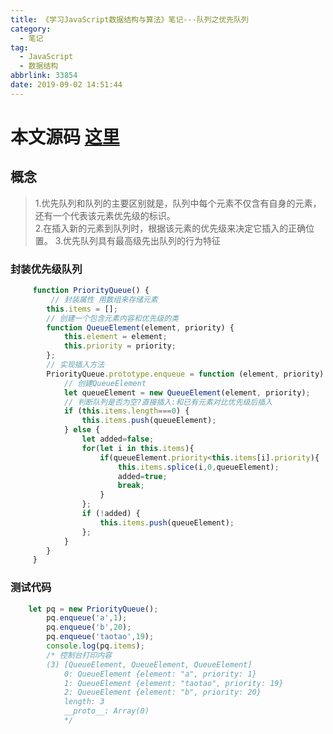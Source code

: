 ```yaml
---
title: 《学习JavaScript数据结构与算法》笔记---队列之优先队列
category:
  - 笔记
tag:
  - JavaScript
  - 数据结构
abbrlink: 33854
date: 2019-09-02 14:51:44
---
```

# 本文源码 [这里](https://github.com/SHUAXINDIARY/demo/blob/master/js%E5%9F%BA%E7%A1%80%E7%9F%A5%E8%AF%86/%E4%BC%98%E5%85%88%E7%BA%A7%E9%98%9F%E5%88%97.html)

## 概念
> 1.优先队列和队列的主要区别就是，队列中每个元素不仅含有自身的元素，还有一个代表该元素优先级的标识。  
> 2.在插入新的元素到队列时，根据该元素的优先级来决定它插入的正确位置。
> 3.优先队列具有最高级先出队列的行为特征


<!-- more -->
### 封装优先级队列

```javascript
     function PriorityQueue() {
         // 封装属性 用数组来存储元素
        this.items = [];
        // 创建一个包含元素内容和优先级的类
        function QueueElement(element, priority) {
            this.element = element;
            this.priority = priority;
        };
        // 实现插入方法
        PriorityQueue.prototype.enqueue = function (element, priority) {
            // 创建QueueElement
            let queueElement = new QueueElement(element, priority);
            // 判断队列是否为空?直接插入:和已有元素对比优先级后插入
            if (this.items.length===0) {
                this.items.push(queueElement);
            } else {
                let added=false;
                for(let i in this.items){
                    if(queueElement.priority<this.items[i].priority){
                        this.items.splice(i,0,queueElement);
                        added=true;
                        break;
                    }
                };
                if (!added) {
                    this.items.push(queueElement);
                };
            }
        }
     }
```

### 测试代码

```javascript
    let pq = new PriorityQueue();
        pq.enqueue('a',1);
        pq.enqueue('b',20);
        pq.enqueue('taotao',19);
        console.log(pq.items);
        /* 控制台打印内容
        (3) [QueueElement, QueueElement, QueueElement]
            0: QueueElement {element: "a", priority: 1}
            1: QueueElement {element: "taotao", priority: 19}
            2: QueueElement {element: "b", priority: 20}
            length: 3
            __proto__: Array(0)
            */
```
